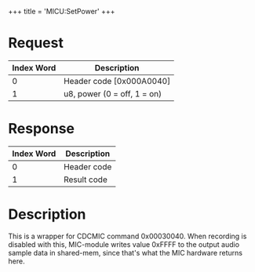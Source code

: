 +++
title = 'MICU:SetPower'
+++

# Request

| Index Word | Description                 |
|------------|-----------------------------|
| 0          | Header code \[0x000A0040\]  |
| 1          | u8, power (0 = off, 1 = on) |

# Response

| Index Word | Description |
|------------|-------------|
| 0          | Header code |
| 1          | Result code |

# Description

This is a wrapper for CDCMIC command 0x00030040. When recording is
disabled with this, MIC-module writes value 0xFFFF to the output audio
sample data in shared-mem, since that's what the MIC hardware returns
here.
